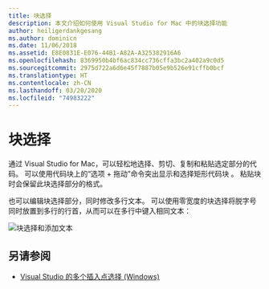 ```yaml
---
title: 块选择
description: 本文介绍如何使用 Visual Studio for Mac 中的块选择功能
author: heiligerdankgesang
ms.author: dominicn
ms.date: 11/06/2018
ms.assetid: E8E0831E-E076-44B1-A82A-A325382916A6
ms.openlocfilehash: 8369950b4bf6ac834cc736cffa3bc2a402a9c0d5
ms.sourcegitcommit: 2975d722a6d6e45f7887b05e9b526e91cffb0bcf
ms.translationtype: HT
ms.contentlocale: zh-CN
ms.lasthandoff: 03/20/2020
ms.locfileid: "74983222"
---
```

# <a name="block-selection"></a>块选择

通过 Visual Studio for Mac，可以轻松地选择、剪切、复制和粘贴选定部分的代码。 可以使用代码块上的“选项 + 拖动”命令突出显示和选择矩形代码块  。 粘贴块时会保留此块选择部分的格式。

也可以编辑块选择部分，同时修改多行文本。 可以使用零宽度的块选择将脱字号同时放置到多行的行首，从而可以在多行中键入相同文本：

![块选择和添加文本](media/source-editor-image16.png)

## <a name="see-also"></a>另请参阅

- [Visual Studio 的多个插入点选择 (Windows)](/visualstudio/ide/finding-and-replacing-text#multi-caret-selection)
